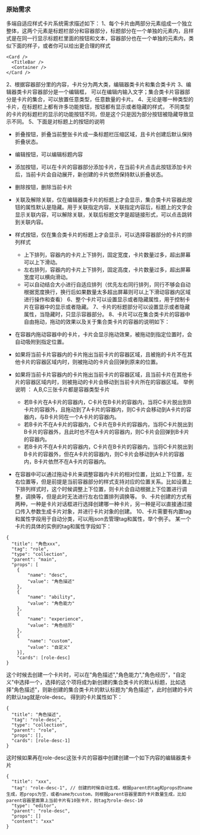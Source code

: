 ### 原始需求
多端自适应样式卡片系统需求描述如下： 
1、每个卡片由两部分元素组成一个独立整体，这两个元素是标题栏部分和容器部分，标题部分在一个单独的元素内，且样式是在同一行显示标题栏里面的按钮和文本，容器部分也在一个单独的元素内，类似下面的样子，或者你可以给出更合理的样式
```
<Card />
  <TitleBar />
  <Container />
</Card />
```

2、根据容器部分里的内容，卡片分为两大类，编辑器类卡片和集合类卡片
3、编辑器类卡片容器部分是一个编辑框， 可以在编辑内输入文字；集合类卡片容器部分是卡片的集合，可以放置任意类型，任意数量的卡片。
4、无论是哪一种类型的卡片，在标题栏上都有许多功能按钮，按钮都有显示或者隐藏的样式， 不同类型的卡片的标题栏的显示的功能按钮不同，但是这个只是因为部分按钮被隐藏导致显示不同。
5、下面是对标题上的按钮的说明
   - 折叠按钮，折叠当前整张卡片成一条标题栏压缩区域，且卡片创建后默认保持折叠状态。
   - 编辑按钮，可以编辑标题内容
   - 添加按钮，可以在卡片的容器部分添加卡片，在当前卡片点击此按钮添加卡片后，当前卡片会自动展开，新创建的卡片依然保持默认折叠状态。
   - 删除按钮，删除当前卡片
   - 关联及解除关联，仅在编辑器类卡片的标题上才会显示，集合类卡片容器此按钮的属性默认是隐藏。用于关联指定内容，关联指定内容后，标题上的文字会显示关联内容，可以解除关联，关联后标题文字是超链接形式，可以点击跳转到关联内容。
   - 样式按钮，仅在集合类卡片的标题上才会显示，可以选择容器部分的卡片的排列样式
      - 上下排列，容器内的卡片上下排列，固定宽度，卡片数量过多，超出屏幕可以上下滑动。
      - 左右排列，容器内的卡片上下排列，固定高度，卡片数量过多，超出屏幕宽度可以横向滑动。
      - 可以自动结合大小进行自适应排列（优先左右同行排列，同行不够会自动根据宽度换行，换行后如果数量太多超出屏幕则可以上下滑动容器内区域进行操作和查看）
6、整个卡片可以设置显示或者隐藏属性，用于控制卡片在容器中的显示或者隐藏。
7、卡片的标题部分可以设置显示或者隐藏属性，当隐藏时，只显示容器部分。
8、卡片可以在集合类卡片的容器中自由拖动，拖动的效果以及关于集合类卡片的容器的说明如下：
   - 在容器内拖动容器中的卡片，卡片会显示拖动效果，被拖动到指定位置时，会自动吸附到指定位置。
   - 如果将当前卡片容器内的卡片拖出当前卡片的容器区域，且被拖的卡片不在其他卡片的容器区域内时，则被拖动的卡片会回弹到原来的位置。
   - 如果将当前卡片容器内的卡片拖出当前卡片的容器区域，且当前卡片在其他卡片的容器区域内时，则被拖动的卡片会移动到当前卡片所在的容器区域。
   举例说明 ： A,B,C三张卡片都是容器类型卡片
      - 若B卡片在A卡片的容器内，C卡片在B卡片的容器内，当将C卡片脱出到B卡片的容器外，且拖动到了A卡片的容器内，则C卡片会移动到A卡片的容器内，与B卡片同在一个A卡片的容器内。
      - 若B卡片不在A卡片的容器内，C卡片在B卡片的容器内，当将C卡片脱出到B卡片的容器外，且此时也不在A卡片的容器内，则C卡片会回弹到B卡片的容器内。
      - 若B卡片不在A卡片的容器内，C卡片在B卡片的容器内，当将C卡片脱出到B卡片的容器外，但在A卡片的容器内，则C卡片会移动到A卡片的容器内，B卡片依然不在A卡片的容器内。

   - 在容器中可以通过拖动卡片来调整容器内卡片的相对位置，比如上下位置，左右位置等，但是前提是当前容器部分的样式支持对应的位置关系。比如设置上下排列样式时，这个时候调整上下位置，则卡片会自动根据上下位置进行调整，调换等，但是此时无法进行左右位置排列调换等。
9、卡片创建的方式有两种，一种是卡片对话框进行选择创建哪一种卡片，另一种是可以直接通过接口传入参数生成卡片对象，并进行卡片对象的创建。
10、卡片需要有内置tag和属性字段用于自动分类，可以用json去管理tag和属性，举个例子。
某一个卡片的具体的实例的tag和属性字段如下：
```
{
  "title": "角色xxx",
  "tag": "role",
  "type": "collection",
  "parent": "main",
  "props": [
    {
        "name": "desc",
        "value": "角色描述"
    },
    {
        "name": "ability",
        "value": "角色能力"
    },
    {
        "name": "experience",
        "value": "角色经历"
    },
    {
        "name": "custom",
        "value": "自定义"
    }],
    "cards": [role-desc]
}
```
这个时候去创建一个卡片时，可以在"角色描述","角色能力","角色经历"，"自定义"中选择一个，选择的这个项将成为新创建的集合类卡片的默认标题，比如选择"角色描述"，则新创建的集合类卡片的默认标题为"角色描述"，此时创建的卡片的默认tag就是role-desc。
得到的卡片属性如下：
```
{
  "title": "角色描述",
  "tag": "role-desc",
  "type": "collection",
  "parent": "role",
  "props": [],
  "cards": [role-desc-1]
}
```

这时候如果再在role-desc这张卡片的容器中创建创建一个如下内容的编辑器类卡片
```
{
  "title": "xxx",
  "tag": "role-desc-1", // 创建的时候自动生成，根据parent的tag和props的name生成，若props为空，或者name为custom，则根据parent容器里面的卡片数量生成，比如parent容器里面算上当前卡片有10张卡片，则tag为role-desc-10
  "type": "editor",
  "parent": "role-desc",
  "props": []
  "content": "xxx"
}
```